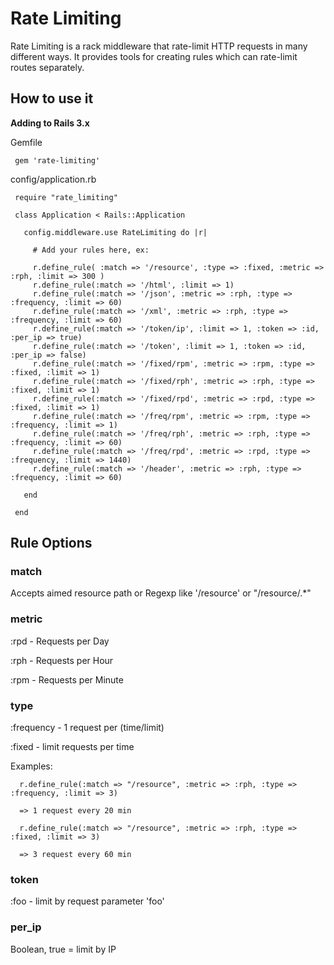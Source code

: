Rate Limiting
===============

Rate Limiting is a rack middleware that rate-limit HTTP requests in many different ways. 
It provides tools for creating rules which can rate-limit routes separately.



How to use it
----------------

**Adding to Rails 3.x**

Gemfile

     gem 'rate-limiting'

config/application.rb

     require "rate_limiting"

     class Application < Rails::Application

       config.middleware.use RateLimiting do |r|

         # Add your rules here, ex:

         r.define_rule( :match => '/resource', :type => :fixed, :metric => :rph, :limit => 300 )
         r.define_rule(:match => '/html', :limit => 1)  
         r.define_rule(:match => '/json', :metric => :rph, :type => :frequency, :limit => 60)
         r.define_rule(:match => '/xml', :metric => :rph, :type => :frequency, :limit => 60)
         r.define_rule(:match => '/token/ip', :limit => 1, :token => :id, :per_ip => true)
         r.define_rule(:match => '/token', :limit => 1, :token => :id, :per_ip => false)
         r.define_rule(:match => '/fixed/rpm', :metric => :rpm, :type => :fixed, :limit => 1)
         r.define_rule(:match => '/fixed/rph', :metric => :rph, :type => :fixed, :limit => 1)
         r.define_rule(:match => '/fixed/rpd', :metric => :rpd, :type => :fixed, :limit => 1)
         r.define_rule(:match => '/freq/rpm', :metric => :rpm, :type => :frequency, :limit => 1)
         r.define_rule(:match => '/freq/rph', :metric => :rph, :type => :frequency, :limit => 60)
         r.define_rule(:match => '/freq/rpd', :metric => :rpd, :type => :frequency, :limit => 1440)
         r.define_rule(:match => '/header', :metric => :rph, :type => :frequency, :limit => 60)

       end

     end


Rule Options
----------------

### match

Accepts aimed resource path or Regexp like '/resource' or "/resource/.*"

### metric

:rpd  -  Requests per Day

:rph  -  Requests per Hour

:rpm  -  Requests per Minute

### type

:frequency  -  1 request per (time/limit)

:fixed - limit requests per time

Examples: 

      r.define_rule(:match => "/resource", :metric => :rph, :type => :frequency, :limit => 3)

      => 1 request every 20 min

      r.define_rule(:match => "/resource", :metric => :rph, :type => :fixed, :limit => 3)

      => 3 request every 60 min


### token

:foo - limit by request parameter 'foo'

### per_ip

Boolean, true = limit by IP

